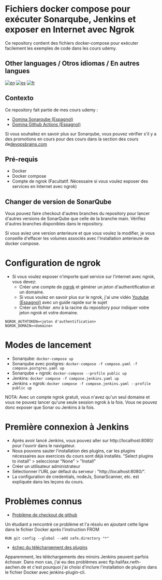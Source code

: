# Fichiers docker compose pour exécuter Sonarqube, Jenkins et exposer en Internet avec Ngrok

Ce repository contient des fichiers docker-compose pour exécuter facilement les exemples de code dans les cours udemy.

## Other languages / Otros idiomas / En autres langues
[![en](https://img.shields.io/badge/en-english-blue.svg)](https://github.com/BrainsDevOps/sonarqube-udemy-docker-compose/blob/main/readme.md)
[![es](https://img.shields.io/badge/es-español-yellow.svg)](https://github.com/BrainsDevOps/sonarqube-udemy-docker-compose/blob/main/readme-es.md)
[![fr](https://img.shields.io/badge/fr-français-red.svg)](https://github.com/BrainsDevOps/sonarqube-udemy-docker-compose/blob/main/readme-fr.md)


## Contexto
Ce repository fait partie de mes cours udemy :
* [Domina Sonarqube (Espagnol)](https://www.udemy.com/course/domina-sonarqube/?referralCode=EF59257E7D8DC3026D6D)
* [Domina Github Actions (Espagnol)](https://www.udemy.com/course/domina-github-actions/?referralCode=CBFBAF72C38BE758CFE1)

Si vous souhaitez en savoir plus sur Sonarqube, vous pouvez vérifier s'il y a des promotions en cours pour des cours dans la section des cours de[devopsbrains.com](https://devopsbrains.com/cursos/)

## Pré-requis
* Docker
* Docker compose
* Compte de ngrok (Facultatif. Nécessaire si vous voulez exposer des services en Internet avec ngrok)

## Changer de version de SonarQube
Vous pouvez faire checkout d'autres branches du repository pour lancer d'autres versions de SonarQube que celle de la branche main. Vérifiez d'autres branches disponibles dans le repository.

Si vous aviez une version anterieure et que vous voulez la modifier, je vous conseille d'effacer les volumes associés avec l'installation anterieure de docker compose.

# Configuration de ngrok
* Si vous voulez exposer n'importe quel service sur l'internet avec ngrok, vous devez:
    * Créer une compte de [ngrok](https://ngrok.com/) et générer un jeton d'authentification et un domaine.
    * Si vous voulez en savoir plus sur le ngrok, j'ai une vidéo [Youtube (Espagnol)](https://youtu.be/UW8BObHdi08) avec un guide rapide sur le sujet
    * Créer un fichier .env à la racine du repository pour indiquer votre jeton ngrok et votre domaine.
```
NGROK_AUTHTOKEN=<jeton d'authentification>
NGROK_DOMAIN=<domaine>
```

# Modes de lancement
* Sonarqube: `docker-compose up`
* Sonarqube avec postgres: `docker-compose -f compose.yaml -f compose.postgres.yaml up`
* Sonarqube + ngrok: `docker-compose --profile public up`
* Jenkins: `docker compose -f compose.jenkins.yaml up`
* Jenkins + ngrok: `docker compose -f compose.jenkins.yaml --profile public up`

NOTA: Avec un compte ngrok gratuit, vous n'avez qu'un seul domaine et vous ne pouvez lancer qu'une seule session ngrok à la fois. Vous ne pouvez donc exposer que Sonar ou Jenkins à la fois.

# Première connexion à Jenkins
* Après avoir lancé Jenkins, vous pouvez aller sur http://localhost:8080/ pour l'ouvrir dans le navigateur.
* Nous pouvons sauter l'installation des plugins, car les plugins nécessaires aux exercices du cours sont déjà installés. "Select plugins to install" > seleccionar "None" > "Install"
* Créer un utilisateur administrateur
* Sélectionner l'URL par défaut du serveur : "http://localhost:8080/".
* La configuration de credentials, nodeJs, SonarScanner, etc. est expliquée dans les leçons du cours.

# Problèmes connus
* [Problème de checkout de github](https://github.com/jenkinsci/helm-charts/issues/728)

Un étudiant a rencontré ce problème et l'a résolu en ajoutant cette ligne dans le fichier Docker après l'instruction FROM

```
RUN git config --global --add safe.directory "*"
```

* [échec du téléchargement des plugins](https://community.jenkins.io/t/issue-while-upgrading-plugins-on-latest-jenkins/9846)

Apparemment, les téléchargements des miroirs Jenkins peuvent parfois échouer. Dans mon cas, j'ai eu des problèmes avec ftp.halifax.rwth-aachen.de et c'est pourquoi j'ai choisi d'inclure l'installation de plugins dans le fichier Docker avec jenkins-plugin-cli.